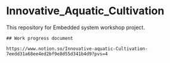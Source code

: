# Innovative_Aquatic_Cultivation
This repository for Embedded system workshop project. 


```
## Work progress document

https://www.notion.so/Innovative-aquatic-Cultivation-7eedd31a68ee4ed2bf9e8d55d341b4d9?pvs=4

```




